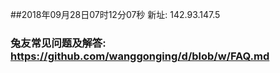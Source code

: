 ##2018年09月28日07时12分07秒 新址: 142.93.147.5
### 兔友常见问题及解答: https://github.com/wanggonging/d/blob/w/FAQ.md

